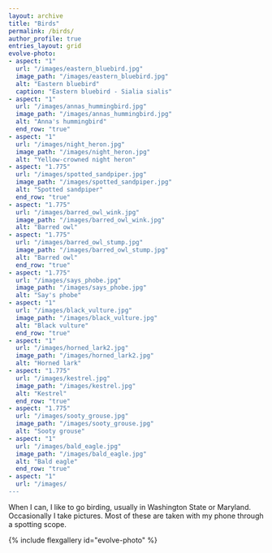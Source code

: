 ```yaml
---
layout: archive
title: "Birds"
permalink: /birds/
author_profile: true
entries_layout: grid
evolve-photo:
- aspect: "1"
  url: "/images/eastern_bluebird.jpg"
  image_path: "/images/eastern_bluebird.jpg"
  alt: "Eastern bluebird"
  caption: "Eastern bluebird - Sialia sialis"
- aspect: "1"
  url: "/images/annas_hummingbird.jpg"
  image_path: "/images/annas_hummingbird.jpg"
  alt: "Anna's hummingbird"
  end_row: "true"
- aspect: "1"
  url: "/images/night_heron.jpg"
  image_path: "/images/night_heron.jpg"
  alt: "Yellow-crowned night heron"
- aspect: "1.775"
  url: "/images/spotted_sandpiper.jpg"
  image_path: "/images/spotted_sandpiper.jpg"
  alt: "Spotted sandpiper"
  end_row: "true"
- aspect: "1.775"
  url: "/images/barred_owl_wink.jpg"
  image_path: "/images/barred_owl_wink.jpg"
  alt: "Barred owl"
- aspect: "1.775"
  url: "/images/barred_owl_stump.jpg"
  image_path: "/images/barred_owl_stump.jpg"
  alt: "Barred owl"
  end_row: "true"
- aspect: "1.775"
  url: "/images/says_phobe.jpg"
  image_path: "/images/says_phobe.jpg"
  alt: "Say's phobe"
- aspect: "1"
  url: "/images/black_vulture.jpg"
  image_path: "/images/black_vulture.jpg"
  alt: "Black vulture"
  end_row: "true"
- aspect: "1"
  url: "/images/horned_lark2.jpg"
  image_path: "/images/horned_lark2.jpg"
  alt: "Horned lark"
- aspect: "1.775"
  url: "/images/kestrel.jpg"
  image_path: "/images/kestrel.jpg"
  alt: "Kestrel"
  end_row: "true"
- aspect: "1.775"
  url: "/images/sooty_grouse.jpg"
  image_path: "/images/sooty_grouse.jpg"
  alt: "Sooty grouse"
- aspect: "1"
  url: "/images/bald_eagle.jpg"
  image_path: "/images/bald_eagle.jpg"
  alt: "Bald eagle"
  end_row: "true"
- aspect: "1"
  url: "/images/
---
```


When I can, I like to go birding, usually in Washington State or Maryland. 
Occasionally I take pictures. Most of these are taken with my phone through a spotting
scope.

{% include flexgallery id="evolve-photo" %}